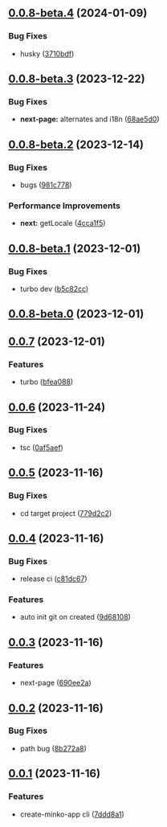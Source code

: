 ## [0.0.8-beta.4](https://github.com/hemengke1997/create-minko-app/compare/v0.0.8-beta.3...v0.0.8-beta.4) (2024-01-09)


### Bug Fixes

* husky ([3710bdf](https://github.com/hemengke1997/create-minko-app/commit/3710bdf0f958ac6e8f21d9734709c0e20c612fd4))



## [0.0.8-beta.3](https://github.com/hemengke1997/create-minko-app/compare/v0.0.8-beta.2...v0.0.8-beta.3) (2023-12-22)


### Bug Fixes

* **next-page:** alternates and i18n ([68ae5d0](https://github.com/hemengke1997/create-minko-app/commit/68ae5d01ca01f2443cd8750a9e58659b60e4a7bd))



## [0.0.8-beta.2](https://github.com/hemengke1997/create-minko-app/compare/v0.0.8-beta.1...v0.0.8-beta.2) (2023-12-14)


### Bug Fixes

* bugs ([981c778](https://github.com/hemengke1997/create-minko-app/commit/981c77820b1cfb89744fcf870985fc9d40405196))


### Performance Improvements

* **next:** getLocale ([4cca1f5](https://github.com/hemengke1997/create-minko-app/commit/4cca1f5cab0489e9706385caf4f37259ca0df303))



## [0.0.8-beta.1](https://github.com/hemengke1997/create-minko-app/compare/v0.0.8-beta.0...v0.0.8-beta.1) (2023-12-01)


### Bug Fixes

* turbo dev ([b5c82cc](https://github.com/hemengke1997/create-minko-app/commit/b5c82cc02389c87f75f38899fbc62f6bf7fabaab))



## [0.0.8-beta.0](https://github.com/hemengke1997/create-minko-app/compare/v0.0.7...v0.0.8-beta.0) (2023-12-01)



## [0.0.7](https://github.com/hemengke1997/create-minko-app/compare/v0.0.6...v0.0.7) (2023-12-01)


### Features

* turbo ([bfea088](https://github.com/hemengke1997/create-minko-app/commit/bfea088a34758e8c3b242300329703f3dea408aa))



## [0.0.6](https://github.com/hemengke1997/create-minko-app/compare/v0.0.5...v0.0.6) (2023-11-24)


### Bug Fixes

* tsc ([0af5aef](https://github.com/hemengke1997/create-minko-app/commit/0af5aef51d67f44c00510ddbdd4f2d5470bb0eb8))



## [0.0.5](https://github.com/hemengke1997/create-minko-app/compare/v0.0.4...v0.0.5) (2023-11-16)


### Bug Fixes

* cd target project ([779d2c2](https://github.com/hemengke1997/create-minko-app/commit/779d2c2f2644288523824558ec56bb32d7947bd8))



## [0.0.4](https://github.com/hemengke1997/create-minko-app/compare/v0.0.3...v0.0.4) (2023-11-16)


### Bug Fixes

* release ci ([c81dc67](https://github.com/hemengke1997/create-minko-app/commit/c81dc670ffa04d698d55bb2543181396d0470c14))


### Features

* auto init git on created ([9d68108](https://github.com/hemengke1997/create-minko-app/commit/9d68108287a62b29f9df052e998f755051f3c42d))



## [0.0.3](https://github.com/hemengke1997/create-minko-app/compare/v0.0.2...v0.0.3) (2023-11-16)


### Features

* next-page ([690ee2a](https://github.com/hemengke1997/create-minko-app/commit/690ee2a18ed420fbcccfe2277005920b99e8a16c))



## [0.0.2](https://github.com/hemengke1997/create-minko-app/compare/v0.0.1...v0.0.2) (2023-11-16)


### Bug Fixes

* path bug ([8b272a8](https://github.com/hemengke1997/create-minko-app/commit/8b272a867782934fc5381eeefd43c9f34c6cabff))



## [0.0.1](https://github.com/hemengke1997/create-minko-app/compare/7ddd8a13687ca2c4c311fb018284263ce667da09...v0.0.1) (2023-11-16)


### Features

* create-minko-app cli ([7ddd8a1](https://github.com/hemengke1997/create-minko-app/commit/7ddd8a13687ca2c4c311fb018284263ce667da09))



